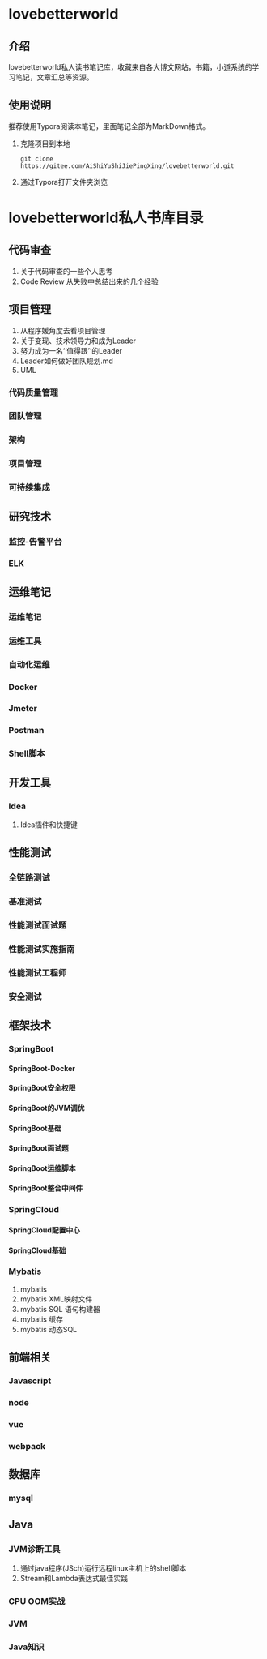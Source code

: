 # lovebetterworld

## 介绍
lovebetterworld私人读书笔记库，收藏来自各大博文网站，书籍，小道系统的学习笔记，文章汇总等资源。

## 使用说明

推荐使用Typora阅读本笔记，里面笔记全部为MarkDown格式。

1. 克隆项目到本地

   `git clone https://gitee.com/AiShiYuShiJiePingXing/lovebetterworld.git`

2. 通过Typora打开文件夹浏览

# lovebetterworld私人书库目录

## 代码审查

1. 关于代码审查的一些个人思考
2. Code Review 从失败中总结出来的几个经验

## 项目管理

1. 从程序媛角度去看项目管理
2. 关于变现、技术领导力和成为Leader
3. 努力成为一名‘‘值得跟’’的Leader
4. Leader如何做好团队规划.md
5. UML

### 代码质量管理

### 团队管理

### 架构

### 项目管理

### 可持续集成





## 研究技术

### 监控-告警平台

### ELK



## 运维笔记

### 运维笔记

### 运维工具

### 自动化运维

### Docker

### Jmeter

### Postman

### Shell脚本



## 开发工具

### Idea

1. Idea插件和快捷键



## 性能测试

### 全链路测试

### 基准测试

### 性能测试面试题

### 性能测试实施指南

### 性能测试工程师

### 安全测试



## 框架技术

### SpringBoot

#### SpringBoot-Docker

#### SpringBoot安全权限

#### SpringBoot的JVM调优

#### SpringBoot基础

#### SpringBoot面试题

#### SpringBoot运维脚本

#### SpringBoot整合中间件





### SpringCloud

#### SpringCloud配置中心

#### SpringCloud基础



### Mybatis

1. mybatis
2. mybatis XML映射文件
3. mybatis SQL 语句构建器
4. mybatis 缓存
5. mybatis 动态SQL

## 前端相关

### Javascript



### node



### vue



### webpack



## 数据库

### mysql



## Java



### JVM诊断工具

1. 通过java程序(JSch)运行远程linux主机上的shell脚本
2. Stream和Lambda表达式最佳实践

### CPU OOM实战

### JVM

### Java知识